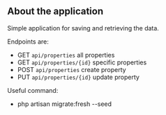

## About the application

Simple application for saving and retrieving the data. 

Endpoints are:
- GET `api/properties` all properties
- GET `api/properties/{id}` specific properties
- POST `api/properties` create property
- PUT `api/properties/{id}` update property

Useful command:
- php artisan migrate:fresh --seed
